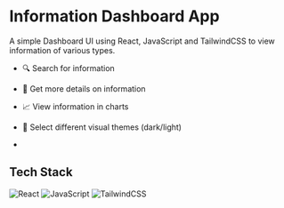 # Information Dashboard App
A simple Dashboard UI using React, JavaScript and TailwindCSS to view information of various types.

- 🔍 Search for information

- 📝 Get more details on information
  
- 📈 View information in charts
  
- 🌙 Select different visual themes (dark/light)

- 
## Tech Stack
<img alt="React" src="https://img.shields.io/badge/react-%2320232a.svg?style=for-the-badge&logo=react&logoColor=%2361DAFB"/> <img alt="JavaScript" src="https://img.shields.io/badge/javascript-%23323330.svg?style=for-the-badge&logo=javascript&logoColor=%23F7DF1E"/> ![TailwindCSS](https://img.shields.io/badge/tailwindcss-%2338B2AC.svg?style=for-the-badge&logo=tailwind-css&logoColor=white)
